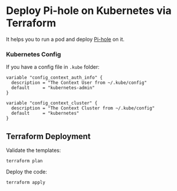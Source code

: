#  Deploy Pi-hole on Kubernetes via Terraform

It helps you to run a pod and deploy [Pi-hole](http://pi-hole.net/) on it.

### Kubernetes Config

If you have a config file in ```.kube``` folder:

```hcl
variable "config_context_auth_info" {
  description = "The Context User from ~/.kube/config"
  default     = "kubernetes-admin"
}

variable "config_context_cluster" {
  description = "The Context Cluster from ~/.kube/config"
  default     = "kubernetes"
}

```

## Terraform Deployment

Validate the templates:

```
terraform plan
```

Deploy the code:

```
terraform apply
```
